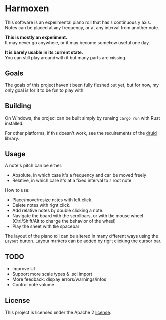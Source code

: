 # Harmoxen

This software is an experimental piano roll that has a continuous y axis.
Notes can be placed at any frequency, or at any interval from another note.

**This is mostly an experiment.** \
It may never go anywhere, or it may become somehow useful one day.

**It is barely usable in its current state.** \
You can still play around with it but many parts are missing.

## Goals

The goals of this project haven't been fully fleshed out yet, but for now, my only goal is for it to be fun to play with.

## Building

On Windows, the project can be built simply by running `cargo run` with Rust installed.

For other platforms, if this doesn't work, see the requirements of the [druid](https://github.com/xi-editor/druid) library.

## Usage

A note's pitch can be either:
- Absolute, in which case it's a frequency and can be moved freely
- Relative, in which case it's at a fixed interval to a root note

How to use:
- Place/move/resize notes with left click.
- Delete notes with right click.
- Add relative notes by double clicking a note.
- Navigate the board with the scrollbars, or with the mouse wheel (Ctrl/Shift/Alt to change the behavior of the wheel)
- Play the sheet with the spacebar

The layout of the piano roll can be altered in many different ways using the `Layout` button.
Layout markers can be added by right clicking the cursor bar.


## TODO

- Improve UI
- Support more scale types & .scl import
- More feedback: display errors/warnings/infos
- Control note volume

## License

This project is licensed under the Apache 2 [license](LICENSE).
